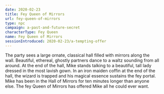 ```yaml
---
date: 2020-02-23
title: Fey Queen of Mirrors
url: fey-queen-of-mirrors
type: npc
campaign: a-past-and-future-secret
characterType: Fey Queen
name: Fey Queen of Mirrors
sessionIntroduced: 2020-02-23/a-tempting-offer
---
```


The party sees a large ornate, classical hall filled with mirrors along the wall. Beautiful, ethereal, ghostly partners dance to a waltz sounding from all around. At the end of the hall, Mike stands talking to a beautiful, tall lady dressed in the most lavish gown. In an iron maiden coffin at the end of the hall, the wizard is trapped and his magical essence sustains the fey portal. Mike has been in the Hall of Mirrors for ten minutes longer than anyone else. The fey Queen of Mirrors has offered Mike all he could ever want.
